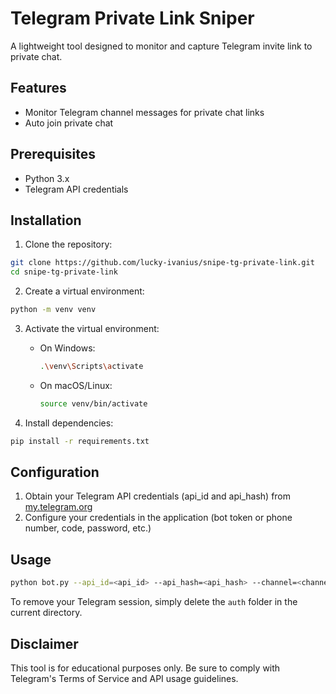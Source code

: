 # Telegram Private Link Sniper

A lightweight tool designed to monitor and capture Telegram invite link to private chat.

## Features

- Monitor Telegram channel messages for private chat links
- Auto join private chat

## Prerequisites

- Python 3.x
- Telegram API credentials

## Installation

1. Clone the repository:

```bash
git clone https://github.com/lucky-ivanius/snipe-tg-private-link.git
cd snipe-tg-private-link
```

2. Create a virtual environment:

```bash
python -m venv venv
```

3. Activate the virtual environment:

   - On Windows:
     ```bash
     .\venv\Scripts\activate
     ```
   - On macOS/Linux:
     ```bash
     source venv/bin/activate
     ```

4. Install dependencies:

```bash
pip install -r requirements.txt
```

## Configuration

1. Obtain your Telegram API credentials (api_id and api_hash) from [my.telegram.org](https://my.telegram.org)
2. Configure your credentials in the application (bot token or phone number, code, password, etc.)

## Usage

```bash
python bot.py --api_id=<api_id> --api_hash=<api_hash> --channel=<channel>
```

To remove your Telegram session, simply delete the `auth` folder in the current directory.

## Disclaimer

This tool is for educational purposes only. Be sure to comply with Telegram's Terms of Service and API usage guidelines.
